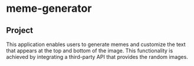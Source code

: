 # meme-generator

## Project
This application enables users to generate memes and customize the text that appears at the top and bottom of the image. 
This functionality is achieved by integrating a third-party API that provides the random images.

